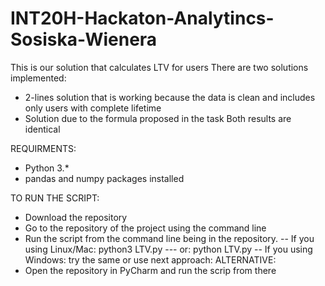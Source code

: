 # INT20H-Hackaton-Analytincs-Sosiska-Wienera

This is our solution that calculates LTV for users
There are two solutions implemented:
- 2-lines solution that is working because the data is clean and includes only users with complete lifetime
- Solution due to the formula proposed in the task
Both results are identical


REQUIRMENTS:
- Python 3.*
- pandas and numpy packages installed

TO RUN THE SCRIPT:
- Download the repository
- Go to the repository of the project using the command line
- Run the script from the command line being in the repository.
    -- If you using Linux/Mac: python3 LTV.py
        --- or: python LTV.py
    -- If you using Windows: try the same or use next approach:
ALTERNATIVE:
- Open the repository in PyCharm and run the scrip from there

